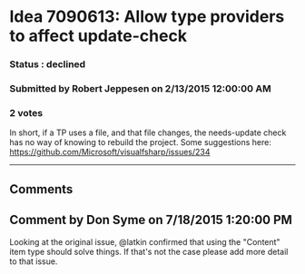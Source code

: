 # Idea 7090613: Allow type providers to affect update-check #

### Status : declined

### Submitted by Robert Jeppesen on 2/13/2015 12:00:00 AM

### 2 votes

In short, if a TP uses a file, and that file changes, the needs-update check has no way of knowing to rebuild the project.
Some suggestions here: https://github.com/Microsoft/visualfsharp/issues/234


------------------------
## Comments


## Comment by Don Syme on 7/18/2015 1:20:00 PM
Looking at the original issue, @latkin confirmed that using the "Content" item type should solve things. If that's not the case please add more detail to that issue.

